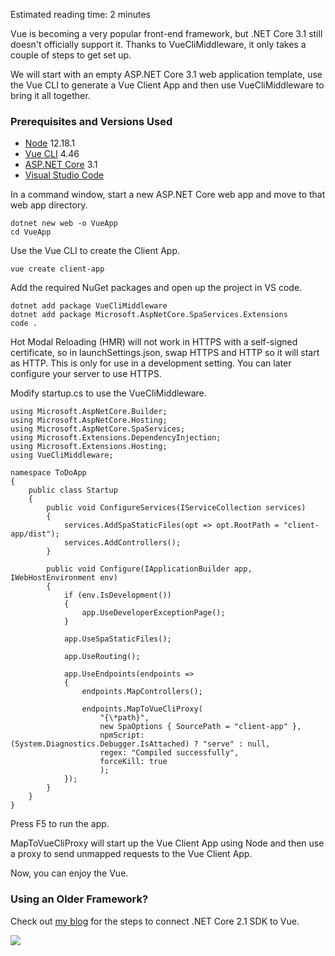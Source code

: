

Estimated reading time: 2 minutes

Vue is becoming a very popular front-end framework, but .NET Core 3.1 still doesn't officially support it. Thanks to VueCliMiddleware, it only takes a couple of steps to get set up.

We will start with an empty ASP.NET Core 3.1 web application template, use the Vue CLI to generate a Vue Client App and then use VueCliMiddleware to bring it all together.

### Prerequisites and Versions Used

- [Node](https://nodejs.org/en/download/) 12.18.1
- [Vue CLI](https://cli.vuejs.org/) 4.46
- [ASP.NET Core](https://dotnet.microsoft.com/download) 3.1
- [Visual Studio Code](https://code.visualstudio.com/download)

In a command window, start a new ASP.NET Core web app and move to that web app directory.

```
dotnet new web -o VueApp
cd VueApp
```

Use the Vue CLI to create the Client App.

```
vue create client-app
```

Add the required NuGet packages and open up the project in VS code.

```
dotnet add package VueCliMiddleware
dotnet add package Microsoft.AspNetCore.SpaServices.Extensions
code .
```

Hot Modal Reloading (HMR) will not work in HTTPS with a self-signed certificate, so in launchSettings.json, swap HTTPS and HTTP so it will start as HTTP. This is only for use in a development setting. You can later configure your server to use HTTPS.

Modify startup.cs to use the VueCliMiddleware.

```
using Microsoft.AspNetCore.Builder;
using Microsoft.AspNetCore.Hosting;
using Microsoft.AspNetCore.SpaServices;
using Microsoft.Extensions.DependencyInjection;
using Microsoft.Extensions.Hosting;
using VueCliMiddleware;

namespace ToDoApp
{
    public class Startup
    {
        public void ConfigureServices(IServiceCollection services)
        {
            services.AddSpaStaticFiles(opt => opt.RootPath = "client-app/dist");
            services.AddControllers();
        }

        public void Configure(IApplicationBuilder app, IWebHostEnvironment env)
        {
            if (env.IsDevelopment())
            {
                app.UseDeveloperExceptionPage();
            }

            app.UseSpaStaticFiles();

            app.UseRouting();

            app.UseEndpoints(endpoints =>
            {
                endpoints.MapControllers();

                endpoints.MapToVueCliProxy(
                    "{\*path}",
                    new SpaOptions { SourcePath = "client-app" },
                    npmScript: (System.Diagnostics.Debugger.IsAttached) ? "serve" : null,
                    regex: "Compiled successfully",
                    forceKill: true
                    );
            });
        }
    }
}
```

Press F5 to run the app.

MapToVueCliProxy will start up the Vue Client App using Node and then use a proxy to send unmapped requests to the Vue Client App.

Now, you can enjoy the Vue.

### Using an Older Framework?

Check out [my blog](https://intellitect.com/vue-cli-net-core-3-1/) for the steps to connect .NET Core 2.1 SDK to Vue.

![](https://intellitect.comhttps://intellitect.com/wp-content/uploads/2021/04/Blog-job-ad-1024x127.webp)
